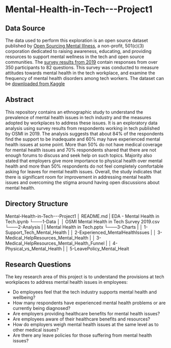 # Mental-Health-in-Tech---Project1

## Data Source
The data used to perform this exploration is an open source dataset published by [Open Sourcing Mental Illness](https://osmihelp.org/about/about-osmi), a non-profit, 501(c)(3) corporation dedicated to raising awareness, educating, and providing resources to support mental wellness in the tech and open source communities. The [survey results from 2019](https://osmihelp.org/research) contain responses from over 350 participants to 82 questions. This survey was conducted to measure attitudes towards mental health in the tech workplace, and examine the frequency of mental health disorders among tech workers. The dataset can be [downloaded from Kaggle](https://www.kaggle.com/osmihelp/osmi-mental-health-in-tech-survey-2019)

## Abstract
This repository contains an ethnographic study to understand the prevalence of mental health issues in tech industry and the measures adopted by workplaces to address these issues. It is an exploratory data analysis using survey results from respondents working in tech published by OSMI in 2019. The analysis suggests that about 84% of the respondents find the support to be inadequate and 60% may have experienced mental health issues at some point. More than 50% do not have medical coverage for mental health issues and 70% respondents shared that there are not enough forums to discuss and seek help on such topics. Majority also stated that employers give more importance to physical health over mental health and more than 50% respondents do not feel completely comfortable asking for leaves for mental health issues. Overall, the study indicates that there is significant room for improvement in addressing mental health issues and overcoming the stigma around having open discussions about mental health.

## Directory Structure

Mental-Health-in-Tech---Project1
│   README.md 
|   EDA - Mental Health in Tech.ipynb 
└───1-Data
│   │   OSMI Mental Health in Tech Survey 2019.csv
└───2-Analysis
|   |   Mental Health in Tech.pptx
└───3-Charts
|   │   1-Support_Tech_Mental_Health
|   │   2-Experienced_MentalHealthIssues
|   │   3-Medical_HelpResources_Mental_Health
|   │   3-Medical_HelpResources_Mental_Health_Funnel
|   │   4-Physical_vs_Mental_Health
|   │   5-LeavePolicy_Mental_Healt

## Research Questions
The key research area of this project is to understand the provisions at tech workplaces to address mental health issues in employees:
  - Do employees feel that the tech industry supports mental health and wellbeing?
  - How many respondents have experienced mental health problems or are currently being diagnosed?
  - Are employers providing healthcare benefits for mental health issues? 
  - Are employees aware of their healthcare benefits and resources?
  - How do employers weigh mental health issues at the same level as to other medical issues?
  - Are there any leave policies for those suffering from mental health issues?
